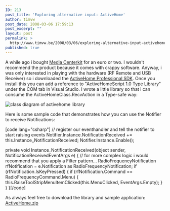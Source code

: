 ```yaml
---
ID: 213
post_title: 'Exploring alternative input: ActiveHome'
author: timvw
post_date: 2008-03-06 17:59:13
post_excerpt: ""
layout: post
permalink: >
  http://www.timvw.be/2008/03/06/exploring-alternative-input-activehome/
published: true
---
```

<p>A while ago i bought <a href="http://www.easycomputing.com/product.asp?ref=3655">Media Centerkit</a> for an euro or two. I wouldn't recommend the product because it comes with crappy software. Anyway, i was only interested in playing with the hardware (RF Remote and USB Receiver) so i downloaded the <a href="http://www.activehomepro.com/sdk/sdk-info.html">ActiveHome Professional SDK</a>. Once you install this you can add a reference to "ActiveHomeScript 1.0 Type Library" under the COM tab in Visual Studio. I wrote a little library so that i can consume the ActiveHomeClass.RecvAction in a Type-safe way:</p>
<img src="http://www.timvw.be/wp-content/images/activehomelibrary.png" alt="class diagram of activehome library"/>
<p>Here is some sample code that demonstrates how you can use the Notifier to receive Notifications:</p>
[code lang="csharp"]
// register our eventhandler and tell the notifier to start raising events
Notifier.Instance.NotificationReceived += this.Instance_NotificationReceived;
Notifier.Instance.Enable();

private void Instance_NotificationReceived(object sender, NotificationReceivedEventArgs e)
{
 // for more complex logic i would recommend that you apply a Filter pattern...
 RadioFrequencyNotification rfNotification = e.Notification as RadioFrequencyNotification;
 if (rfNotification.IsKeyPressed)
 {
  if (rfNotification.Command == RadioFrequencyCommand.Menu)
  {
   this.RaiseToolStripMenuItemClicked(this.MenuClicked, EventArgs.Empty);
  }
 }
}[/code]
<p>As always feel free to download the library and sample application: <a href="http://www.timvw.be/wp-content/code/csharp/ActiveHome.zip">ActiveHome.zip</a></p>